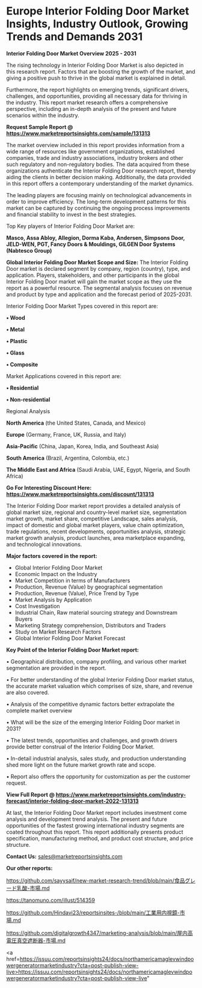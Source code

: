 # Europe Interior Folding Door Market Insights, Industry Outlook, Growing Trends and Demands 2031

<Strong> Interior Folding Door Market Overview 2025 - 2031</strong>

The rising technology in Interior Folding Door Market is also depicted in this research report. Factors that are boosting the growth of the market, and giving a positive push to thrive in the global market is explained in detail.

Furthermore, the report highlights on emerging trends, significant drivers, challenges, and opportunities, providing all necessary data for thriving in the industry. This report market research offers a comprehensive perspective, including an in-depth analysis of the present and future scenarios within the industry.

<strong>Request Sample Report @ <a href=https://www.marketreportsinsights.com/sample/131313>https://www.marketreportsinsights.com/sample/131313</a></strong>

The market overview included in this report provides information from a wide range of resources like government organizations, established companies, trade and industry associations, industry brokers and other such regulatory and non-regulatory bodies. The data acquired from these organizations authenticate the Interior Folding Door research report, thereby aiding the clients in better decision making. Additionally, the data provided in this report offers a contemporary understanding of the market dynamics.

The leading players are focusing mainly on technological advancements in order to improve efficiency. The long-term development patterns for this market can be captured by continuing the ongoing process improvements and financial stability to invest in the best strategies.

Top Key players of Interior Folding Door Market are:

<strong>Masco, Assa Abloy, Allegion, Dorma Kaba, Andersen, Simpsons Door, JELD-WEN, PGT, Fancy Doors & Mouldings, GILGEN Door Systems (Nabtesco Group)</strong>

<strong><b>Global Interior Folding Door Market Scope and Size:</b></strong>
The Interior Folding Door market is declared segment by company, region (country), type, and application. Players, stakeholders, and other participants in the global Interior Folding Door market will gain the market scope as they use the report as a powerful resource. The segmental analysis focuses on revenue and product by type and application and the forecast period of 2025-2031.

Interior Folding Door Market Types covered in this report are:

<strong>• Wood

• Metal

• Plastic

• Glass

• Composite</strong>

Market Applications covered in this report are:

<strong>• Residential

• Non-residential</strong> 

Regional Analysis

<strong>North America</strong> (the United States, Canada, and Mexico)

<strong>Europe</strong> (Germany, France, UK, Russia, and Italy)

<strong>Asia-Pacific</strong> (China, Japan, Korea, India, and Southeast Asia)

<strong>South America</strong> (Brazil, Argentina, Colombia, etc.)

<strong>The Middle East and Africa</strong> (Saudi Arabia, UAE, Egypt, Nigeria, and South Africa)

<strong>Go For Interesting Discount Here: <a href=https://www.marketreportsinsights.com/discount/131313>https://www.marketreportsinsights.com/discount/131313</a></strong>

The Interior Folding Door market report provides a detailed analysis of global market size, regional and country-level market size, segmentation market growth, market share, competitive Landscape, sales analysis, impact of domestic and global market players, value chain optimization, trade regulations, recent developments, opportunities analysis, strategic market growth analysis, product launches, area marketplace expanding, and technological innovations.

<strong><b>Major factors covered in the report:</b></strong>
<ul>
  <li>Global Interior Folding Door Market </li>
  <li>Economic Impact on the Industry</li>
  <li>Market Competition in terms of Manufacturers</li>
  <li>Production, Revenue (Value) by geographical segmentation</li>
  <li>Production, Revenue (Value), Price Trend by Type</li>
  <li>Market Analysis by Application</li>
  <li>Cost Investigation</li>
  <li>Industrial Chain, Raw material sourcing strategy and Downstream Buyers</li>
  <li>Marketing Strategy comprehension, Distributors and Traders</li>
  <li>Study on Market Research Factors</li>
  <li>Global Interior Folding Door Market Forecast</li>
</ul>

<strong><b>Key Point of the Interior Folding Door Market report:</b></strong>

• Geographical distribution, company profiling, and various other market segmentation are provided in the report.

• For better understanding of the global Interior Folding Door market status, the accurate market valuation which comprises of size, share, and revenue are also covered.

• Analysis of the competitive dynamic factors better extrapolate the complete market overview

• What will be the size of the emerging Interior Folding Door market in 2031?

• The latest trends, opportunities and challenges, and growth drivers provide better construal of the Interior Folding Door Market.

• In-detail industrial analysis, sales study, and production understanding shed more light on the future market growth rate and scope.

• Report also offers the opportunity for customization as per the customer request.

<strong><b>View Full Report @ <a href=https://www.marketreportsinsights.com/industry-forecast/interior-folding-door-market-2022-131313>https://www.marketreportsinsights.com/industry-forecast/interior-folding-door-market-2022-131313</a></b></strong>


At last, the Interior Folding Door Market report includes investment come analysis and development trend analysis. The present and future opportunities of the fastest growing international industry segments are coated throughout this report. This report additionally presents product specification, manufacturing method, and product cost structure, and price structure.

<strong>Contact Us:</strong>
sales@marketreportsinsights.com

<strong>Our other reports:</strong>

<a href=https://github.com/sayysaif/new-market-research-trend/blob/main/食品グレード乳酸-市場.md>https://github.com/sayysaif/new-market-research-trend/blob/main/食品グレード乳酸-市場.md</a>

<a href=https://tanomuno.com/illust/514359>https://tanomuno.com/illust/514359</a>

<a href=https://github.com/Hindavi23/reportsinsites-/blob/main/工業用内視鏡-市場.md>https://github.com/Hindavi23/reportsinsites-/blob/main/工業用内視鏡-市場.md</a>

<a href=https://github.com/digitalgrowth4347/marketing-analysis/blob/main/屋内高電圧真空遮断器-市場.md>https://github.com/digitalgrowth4347/marketing-analysis/blob/main/屋内高電圧真空遮断器-市場.md</a>

<a href=https://issuu.com/reportsinsights24/docs/northamericamaglevwindpowergeneratormarketindustry?cta=post-publish-view-live>https://issuu.com/reportsinsights24/docs/northamericamaglevwindpowergeneratormarketindustry?cta=post-publish-view-live</a>"
